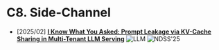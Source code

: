 # C8. Side-Channel
- [2025/02] **[I Know What You Asked: Prompt Leakage via KV-Cache Sharing in Multi-Tenant LLM Serving]()** ![LLM](https://img.shields.io/badge/LLM-589cf4) ![NDSS'25](https://img.shields.io/badge/NDSS'25-f1b800)
